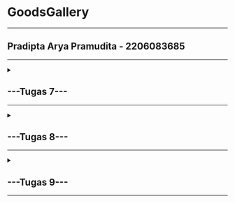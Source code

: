 # GoodsGallery
---
## Pradipta Arya Pramudita - 2206083685
---

<details>
<summary>

## ---Tugas 7---
---
</summary>

### Apa perbedaan utama antara stateless dan stateful widget dalam konteks pengembangan aplikasi Flutter?
---
Stateless widget adalah widget yang tidak memiliki state internal dan tidak dapat diubah setelah dibuat. Penggunaan stateless widget hanya memerlukan definisi tampilan widget tersebut dalam method build, lalu Flutter akan render tampilan.
<br>
Stateful widget adalah widget yang dapat memiliki state internal dan dapat melakukan perubahan atau pembaruan data. Saat state internal berubah, perlu memanggil method setState untuk memicu perubahan tampilan.

---
### Sebutkan seluruh widget yang kamu gunakan untuk menyelesaikan tugas ini dan jelaskan fungsinya masing-masing.
---
* Material: Untuk mengatur latar belakang dan tampilan.
* InkWell: Untuk memberikan respons ketika user menyentuh tampilan.
* Container: Unutk mengelola tampilan dan memberikan margin dan padding.
* Column: Untuk mengatur tampilan secara vertikal dalam satu column
* Icon: Untuk menampilkan icon dengan warna dan ukuran tertentu.
* Text: Untuk menampilkan text.
* SnackBar: Untuk menampilkan pesan pop-up kecil saat user berinteraksi.
* Scaffold: Untuk mengatur kerangka dasar aplikasi.
* AppBar: Untuk membuat Bar dalam aplikasi.
* GridView: Untuk membuat tata letak berbasis grid.
* Padding: Untuk memberikan padding pada tampilan.

---
### Jelaskan bagaimana cara kamu mengimplementasikan checklist di atas secara step-by-step (bukan hanya sekadar mengikuti tutorial)
---
Dimulai dengan membuat direktori baru dengan nama project yang diinginkan, lalu generate project flutter pada direktori tersebut. Dilanjut dengan memodifikasi file main.dart yang sudah ter-generate dengan import baru dan menghapus sebagian kode. Buat file baru bernama menu.dart pada folder yang sama dengan main.dart. Lalu import dari file main.dart.
<br>
Dilanjut dengan membuat stateless widget pada main.dart, dan membuat class yang extend stateless widget pada file menu.dart. Lengkapi file menu.dart dengan class yang diperlukan dan hal terakhir yang dilakukan adalah run project.

---

</details>
<details>
<summary>

## ---Tugas 8---
---
</summary>

###  Jelaskan perbedaan antara Navigator.push() dan Navigator.pushReplacement(), disertai dengan contoh mengenai penggunaan kedua metode tersebut yang tepat!
---
* <strong>Navigator.push()</strong> digunakan untuk menambah rute baru ke tumpukan navigasi, yang berarti rute sebelumnya tetap ada di dalam tumpukan navigasi dan user dapat kembali ke rute sebelumnya. 
<br> Contoh:

~~~
Navigator.push(
    context,
    MaterialPageRoute(
    builder: (context) => ShopFormPage(),
    ));
~~~
* <strong>Navigator.pushReplacement()</strong> digunakan untuk menggantikan rute saat ini dengan rute baru, yang berarti rute sebelumnya akan dihapus dari tumpukan navigasi.
<br> Contoh:

~~~
Navigator.pushReplacement(
    context,
    MaterialPageRoute(
    builder: (context) => MyHomePage(),
    ));
~~~
---
###  Jelaskan masing-masing layout widget pada Flutter dan konteks penggunaannya masing-masing!
---
1. <strong>Container:</strong> Berguna untuk mengatur tata letak dan tampilan elemen.
2. <strong>Row & Column:</strong> Berguna untuk mengatur elemen dalam baris dan kolom (horizontal dan vertikal) secara berurutan.
3. <strong>ListView: </strong> Berguna untuk menampilkan daftar elemen yang rolling vertikal ataupun horizontal.
4. <strong>Card: </strong> Berguna untuk membuat kartu berisi konten seperti gambar, teks, ataupun tidakan.
5. <strong>Align: </strong> Berguna untuk mengatur elemen dalam tata letak dengan presisi berdasarkan lokasi dalam kotak yang lebih besar.
6. <strong>Flow: </strong> Berguna untuk mengatur elemen dalam aliran (flow) berdasarkan algoritma tata letak yang khusus.
7. <strong>SizedBox: </strong> Berguna untuk menambahkan spasi berdasarkan lebar dan tinggi tertentu.

---
###  Sebutkan apa saja elemen input pada form yang kamu pakai pada tugas kali ini dan jelaskan mengapa kamu menggunakan elemen input tersebut!
---
* <strong>TextFormField untuk Nama: </strong> Digunakan untuk memasukkan nama item.
~~~
TextFormField(
    decoration: InputDecoration(
        hintText: "Nama Produk",
        labelText: "Nama Produk",
        border: OutlineInputBorder(
        borderRadius: BorderRadius.circular(5.0),
        ),
    ),
    onChanged: (String? value) {
        setState(() {
        _name = value!;
        });
    },
    validator: (String? value) {
        if (value == null || value.isEmpty) {
        return "Nama tidak boleh kosong!";
        }
        return null;
    },
),
~~~
* <strong>TextFormField untuk Harga: </strong> Digunakan untuk user input harga item.
~~~
TextFormField(
    decoration: InputDecoration(
        hintText: "Harga",
        labelText: "Harga",
        border: OutlineInputBorder(
        borderRadius: BorderRadius.circular(5.0),
        ),
    ),
    onChanged: (String? value) {
        setState(() {
        _price = int.parse(value!);
        });
    },
    validator: (String? value) {
        if (value == null || value.isEmpty) {
        return "Harga tidak boleh kosong!";
        }
        if (int.tryParse(value) == null) {
        return "Harga harus berupa angka!";
        }
        return null;
    },
),
~~~
* <strong>TextFormField untuk Deskripsi Item: </strong> user dapat menulis deskripsi tentang item menggunakan TextField.


---
###  Bagaimana penerapan clean architecture pada aplikasi Flutter?
---
Penerapan Clean Architecture dalam pengembangan aplikasi Flutter melibatkan pemisahan kode menjadi lapisan yang berbeda dengan tanggung jawab yang jelas, memungkinkan pengembangan yang lebih modular, mudah diuji, dan mudah dipelihara. Berikut adalah penerapan Clean Architecture dalam Flutter:
* <strong>Presentation Layer: </strong> Berisi widget/screens dan Bloc untuk mengelola UI dan menampilkan data ke pengguna serta menangani interaksi pengguna.
* <strong>Domain Layer: </strong> Berisi entities, interactors, dan repository interfaces. Yang berguna untuk menyimpan aturan, validasi, dan definisi entitas.
* <strong>Data Layer: </strong> Berisi models, data sources, dan repository implementation. Yang berguna untuk mengelola akses data dan mengonversi data.

---
###  Jelaskan bagaimana cara kamu mengimplementasikan checklist di atas secara step-by-step! (bukan hanya sekadar mengikuti tutorial)
---
Dimulai dengan membuat folder baru pada lib yaitu screens dan widgets untuk merapikan manajemen file, dilanjut dengan membuat file shoplist_form.dart untuk form yang menerima input user. Lalu membuat kode untuk memvalidasi input dari user dengan ketentuan setiap input tidak boleh kosong dan harus sesuai dengan tipe data atribut modelnya. <br> 
Kemudian membuat drawer dan menghubungkan opsi tambah item yang berada pada drawer dan halaman utama ke shoplist_form.dart. Diakhiri dengan menghubungkan pada halaman utama. 
</details>

<details>
<summary>

## ---Tugas 9---
---
</summary>

### Apakah bisa kita melakukan pengambilan data JSON tanpa membuat model terlebih dahulu? Jika iya, apakah hal tersebut lebih baik daripada membuat model sebelum melakukan pengambilan data JSON?
---
Ya, pengambilan data JSON bisa dilakukan tanpa membuat model terlebih dahulu. Dapat menggunakan struktur data umum, ataupun library eksternal. Pengambilan data JSON tanpa model tergolong lebih fleksibel dan cepat. Namun, penggunaan model dapat memudahkan pemeliharaan kode, memudahkan validasi data, dan membuatnya bisa digunakan kembali di berbagai bagian aplikasi. Sehingga penggunaan model lebih baik daripada tidak menggunakan model.

---
### Jelaskan fungsi dari CookieRequest dan jelaskan mengapa instance CookieRequest perlu untuk dibagikan ke semua komponen di aplikasi Flutter.
---
<strong>CookieRequest</strong> berfungsi untuk mengelola Cookie seperti token authentication, pengiriman dan penerimaan Cookie, dan memastikan bahwa Cookie disimpan dan di transmisikan dengan aman. <br>
<strong>CookieRequest</strong> perlu dibagikan ke semua komponen di aplikasi Flutter karena untuk memastikan konsistensi data, memudahkan pengelolaan cookie dari satu tempat, memungkinkan pengelolaan keamanan cookie secara terpusat, dan menjaga efisiensi.

---
### Jelaskan mekanisme pengambilan data dari JSON hingga dapat ditampilkan pada Flutter.
---
Mekanisme pengambilan data dari JSON dimulai dari permintaan HTTP, lalu dilanjutkan dengan pengolahan respons HTTP, kemudian data JSON yang diterima akan diubah dari string menjadi struktur data yang bisa diolah oleh Flutter. Setelah parsing data dilakukan, data tersebut bisa digunakan untuk membangun widget pada Flutter, dan juga dilakukan pengelolaan State dan Error agar dapat menangani data.

---
### Sebutkan seluruh widget yang kamu pakai pada tugas ini dan jelaskan fungsinya masing-masing.
---
* <strong>Scaffold:</strong> Untuk membuat struktur dasar tampilan aplikasi.
* <strong>ListView.builder:</strong> Untuk membuat daftar dinamis
* <strong>TextFormField:</strong> Untuk mengumpulkan input teks dari user.
* <strong>ElevatedButton: </strong> Untuk tombol aksi.
* <strong>FutureBuilder: </strong> Untuk membangun UI berdasarkan hasil interaksi dengan Future.

---
### Jelaskan bagaimana cara kamu mengimplementasikan checklist di atas secara step-by-step! (bukan hanya sekadar mengikuti tutorial).
---
<strong>Implementasi Pada Aplikasi Django</strong><br> Dimulai dengan membuat django app baru bernama authentication, kemudian install django-cors-headers, dan memodifikasi setting dengan menambahkan authentication dan corsheaders pada INSTALLED_APPS, corsheaders.middleware.CorsMiddleware pada middleware, dan menambahkan beberapa variabel baru. Membuat views dan urls baru untuk login pada authentication, dan menambahkan path baru pada urls project. <br>
Setelah melakukan beberapa hal pada project Flutter, diperlukan integrasi form Flutter dengan Django, sehingga fungsi view dan urls baru akan ditambahkan ke views.py dan urls.py pada aplikasi main. Lalu untuk implementasi Logout, tambahkan views dan urls baru pada aplikasi authentication.
<strong>Implementasi Pada Aplikasi Flutter</strong><br> Dimulai dengan install package baru bernama provider dan pbp_django_auth. Lalu mengubah StatelessWidget untuk menyediakan CookieRequest dengan menggunakan Provider, Lalu membuat file bernama login.dart pada folder screens dan mengisinya dengan ketentuan login, dan mengubah main.dart widget MaterialApp sehingga menunjukkan LoginPage.<br> 
Dilanjut dengan mengambil data JSON dari project Django dan menggunakan untuk diubah menjadi language dart. Lalu dilanjut dengan install package http untuk melakukan perintah http request. Dilanjut dengan memodifikasi android/app/src/main/AndroidManifest.xml, untuk memperbolehkan akses internet pada aplikasi Flutter. <br>
Dilanjutkan dengan membuat file list_product.dart pada folder screens dan setelah selesai, list_product.dart ditambahkan ke widget/left_drawer.dart, dan juga mengubah fungsi tombol "Lihat Produk" dan import file-file yang dibutuhkan. Kemudian hubungkan halaman shoplist_form.dart dengan CookieRequest. Untuk implementasi logout, tambahkan kode untuk CookieRequest dan else if baru sehingga logout berfungsi dengan baik.

</details>